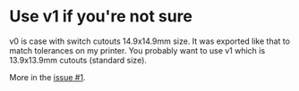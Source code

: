 # Use v1 if you're not sure

v0 is case with switch cutouts 14.9x14.9mm size. It was exported like that to match tolerances on my printer. You probably want to use v1 which is 13.9x13.9mm cutouts (standard size).

More in the [issue #1](https://github.com/pashutk/chocofi/issues/1).
